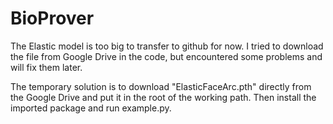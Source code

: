 # BioProver
The Elastic model is too big to transfer to github for now. I tried to download the file from Google Drive in the code, but encountered some problems and will fix them later. 

The temporary solution is to download "ElasticFaceArc.pth" directly from the Google Drive and put it in the root of the working path. Then install the imported package and run example.py.
